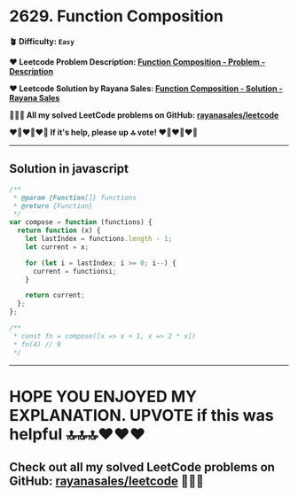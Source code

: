 # 2629. Function Composition

**🪴 Difficulty: `Easy`**

**❤️ Leetcode Problem Description: [Function Composition - Problem - Description](https://leetcode.com/problems/function-composition/description/)**

**❤️ Leetcode Solution by Rayana Sales: [Function Composition - Solution - Rayana Sales](https://leetcode.com/problems/function-composition/solutions/5733917/the-easiest-solution-simple-to-understand-javascript-solution/)**

**💁🏻‍♀️ All my solved LeetCode problems on GitHub: [rayanasales/leetcode](https://github.com/rayanasales/leetcode)**

**❤️‍🔥❤️‍🔥❤️‍🔥 If it's help, please up 🔝 vote! ❤️‍🔥❤️‍🔥❤️‍🔥**

---

## Solution in javascript

```js
/**
 * @param {Function[]} functions
 * @return {Function}
 */
var compose = function (functions) {
  return function (x) {
    let lastIndex = functions.length - 1;
    let current = x;

    for (let i = lastIndex; i >= 0; i--) {
      current = functionsi;
    }

    return current;
  };
};

/**
 * const fn = compose([x => x + 1, x => 2 * x])
 * fn(4) // 9
 */
```

---

# HOPE YOU ENJOYED MY EXPLANATION. UPVOTE if this was helpful 🔝🔝🔝❤️❤️❤️

## Check out all my solved LeetCode problems on GitHub: [rayanasales/leetcode](https://github.com/rayanasales/leetcode) 🤙😚🤘
